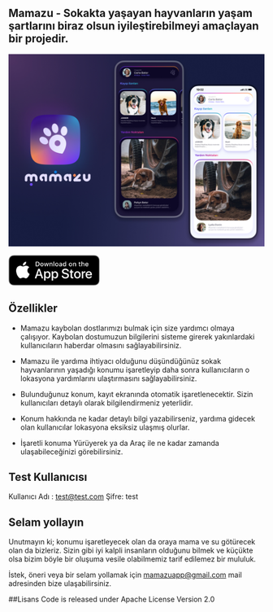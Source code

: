 
## Mamazu - Sokakta yaşayan hayvanların yaşam şartlarını biraz olsun iyileştirebilmeyi amaçlayan bir projedir.

[![Mamazu open source app](/resources/GHCover.jpg)](https://www.mamazuapp.com/)

<a href='https://apps.apple.com/tr/app/mamazu/id1242834976#?platform=iphone'><img alt='Mamazu on Apple Store' src='/resources/download-app-store-button.svg' height="60"/></a>

## Özellikler

- Mamazu kaybolan dostlarımızı bulmak için size yardımcı olmaya çalışıyor. Kaybolan dostumuzun bilgilerini sisteme girerek yakınlardaki kullanıcıların haberdar olmasını sağlayabilirsiniz.

- Mamazu ile yardıma ihtiyacı olduğunu düşündüğünüz sokak hayvanlarının yaşadığı konumu işaretleyip daha sonra kullanıcıların o lokasyona yardımlarını ulaştırmasını sağlayabilirsiniz.

- Bulunduğunuz konum, kayıt ekranında otomatik işaretlenecektir. Sizin kullanıcıları detaylı olarak bilgilendirmeniz yeterlidir.

- Konum hakkında ne kadar detaylı bilgi yazabilirseniz, yardıma gidecek olan kullanıcılar  lokasyona eksiksiz ulaşmış olurlar.

- İşaretli konuma Yürüyerek  ya da Araç ile ne kadar zamanda ulaşabileceğinizi görebilirsiniz.

## Test Kullanıcısı
Kullanıcı Adı : test@test.com
Şifre: test

## Selam yollayın

Unutmayın ki; konumu işaretleyecek olan da oraya mama ve su götürecek olan da bizleriz. Sizin gibi iyi kalpli insanların olduğunu bilmek ve küçükte olsa bizim böyle bir oluşuma  vesile olabilmemiz tarif edilemez bir mululuk.

İstek, öneri veya bir selam yollamak için
mamazuapp@gmail.com mail adresinden bize ulaşabilirsiniz.

##Lisans
Code is released under Apache License Version 2.0
